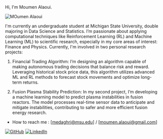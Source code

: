 Hi, I'm Moumen Alaoui.


![MOumen Alaoui](https://github.com/user-attachments/assets/5c35ed30-64b7-4e66-965b-ea5a41c07799)


I'm currently an undergraduate student at Michigan State University, double majoring in Data Science and Statistics. I’m passionate about applying computational techniques like Reinforcement Learning (RL) and Machine Learning (ML) to scientific research, especially in my core areas of interest: Finance and Physics. Currently, I'm involved in two personal research projects:

1. Financial Trading Algorithm: I’m designing an algorithm capable of making autonomous trading decisions that balance risk and reward. Leveraging historical stock price data, this algorithm utilizes advanced ML and RL methods to forecast stock movements and optimize long-term returns.

2. Fusion Plasma Stability Prediction: In my second project, I’m developing a machine learning model to predict plasma instabilities in fusion reactors. The model processes real-time sensor data to anticipate and mitigate instabilities, contributing to safer and more efficient fusion energy research.

- How to reach me : [medaghri@msu.edu] / [moumen.alaoui@gmail.com]

[![GitHub](https://img.shields.io/badge/GitHub-181717?style=flat&logo=github&logoColor=white)](https://github.com/moumenalaoui)
[![LinkedIn](https://img.shields.io/badge/LinkedIn-0A66C2?style=flat&logo=linkedin&logoColor=white)](www.linkedin.com/in/moumenalaoui)

